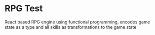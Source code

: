# RPG Test

React based RPG engine using functional programming, encodes game state as a type and all skills as transformations to the game state